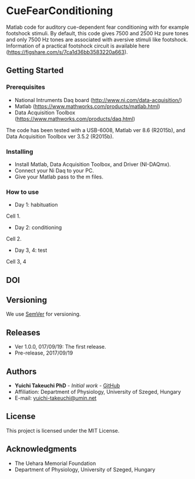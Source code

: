 # CueFearConditioning
Matlab code for auditory cue-dependent fear conditioning with for example footshock stimuli. By default, this code gives 7500 and 2500 Hz pure tones and only 7500 Hz tones are associated with aversive stimuli like footshock. Information of a practical footshock circuit is available here (https://figshare.com/s/7ca1d36bb3583220a663).

## Getting Started

### Prerequisites
* National Intruments Daq board (http://www.ni.com/data-acquisition/)
* Matlab (https://www.mathworks.com/products/matlab.html)
* Data Acquisition Toolbox (https://www.mathworks.com/products/daq.html)

The code has been tested with a USB-6008, Matlab ver 8.6 (R2015b), and Data Acquisition Toolbox ver 3.5.2 (R2015b).

### Installing
* Install Matlab, Data Acquisition Toolbox, and Driver (NI-DAQmx).
* Connect your Ni Daq to your PC.
* Give your Matlab pass to the m files.

### How to use
* Day 1: habituation

Cell 1.

* Day 2: conditioning

Cell 2.

* Day 3, 4: test

Cell 3, 4

## DOI


## Versioning
We use [SemVer](http://semver.org/) for versioning.

## Releases
* Ver 1.0.0, 017/09/19: The first release.
* Pre-release, 2017/09/19

## Authors
* **Yuichi Takeuchi PhD** - *Initial work* - [GitHub](https://github.com/yuichi-takeuchi)
* Affiliation: Department of Physiology, University of Szeged, Hungary
* E-mail: yuichi-takeuchi@umin.net

## License
This project is licensed under the MIT License.

## Acknowledgments
* The Uehara Memorial Foundation
* Department of Physiology, University of Szeged, Hungary
